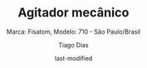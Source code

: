---
title: Agitador mecânico
subtitle: "Marca: Fisatom, Modelo: 710 - São Paulo/Brasil"
status: "Ativo"
procedimento: PEQ-004
image: fotos/004.jpg
categories: 
    - Agitação
author: Tiago Dias
date: last-modified
date-format: DD/MM/YYYY
lang: pt-br
---